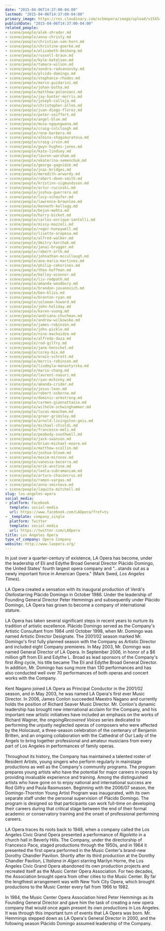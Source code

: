 ```yaml
---
date: "2015-04-06T14:37:00-04:00"
lastmod: "2015-04-06T14:37:00-04:00"
primary_image: https://res.cloudinary.com/schmopera/image/upload/v1545409169/media/webhook-uploads/1428345194352/13371054973140834_300.jpg.jpg
publishDate: "2015-04-06T14:37:00-04:00"
related_people:
- scene/people/alek-shrader.md
- scene/people/anna-christy.md
- scene/people/christian-van-horn.md
- scene/people/christine-goerke.md
- scene/people/elizabeth-deshong.md
- scene/people/russell-braun.md
- scene/people/kyle-ketelsen.md
- scene/people/tamara-wilson.md
- scene/people/sondra-radvanovsky.md
- scene/people/plcido-domingo.md
- scene/people/stephanie-rhodes.md
- scene/people/marco-guidarini.md
- scene/people/johan-botha.md
- scene/people/matthew-polenzani.md
- scene/people/jay-hunter-morris.md
- scene/people/joseph-calleja.md
- scene/people/christopher-allen.md
- scene/people/juan-diego-florez.md
- scene/people/peter-seiffert.md
- scene/people/angel-blue.md
- scene/people/musa-ngqungwana.md
- scene/people/craig-colclough.md
- scene/people/rene-barbera.md
- scene/people/albina-shagimuratova.md
- scene/people/craig-irvin.md
- scene/people/gwyn-hughes-jones.md
- scene/people/kate-lindsey.md
- scene/people/lauren-worsham.md
- scene/people/ekaterina-semenchuk.md
- scene/people/george-gagnidze.md
- scene/people/jnai-bridges.md
- scene/people/meredith-arwardy.md
- scene/people/robert-dean-smith.md
- scene/people/kristinn-sigmundsson.md
- scene/people/artur-rucinski.md
- scene/people/joshua-guerrero.md
- scene/people/lucy-schaufer.md
- scene/people/lawrence-brownlee.md
- scene/people/kenneth-kellogg.md
- scene/people/bejun-mehta.md
- scene/people/harry-bicket.md
- scene/people/carlos-enrique-santelli.md
- scene/people/missy-mazzoli.md
- scene/people/roger-honeywell.md
- scene/people/lisette-oropesa.md
- scene/people/alfred-walker.md
- scene/people/dmitry-korchak.md
- scene/people/janai-brugger.md
- scene/people/robert-orth.md
- scene/people/johnathan-mccullough.md
- scene/people/ana-maria-martinez.md
- scene/people/philip-cokorinos.md
- scene/people/theo-hoffman.md
- scene/people/kelley-oconnor.md
- scene/people/liv-redpath.md
- scene/people/amanda-woodbury.md
- scene/people/brandon-jovanovich.md
- scene/people/ben-bliss.md
- scene/people/brenton-ryan.md
- scene/people/soloman-howard.md
- scene/people/john-holiday.md
- scene/people/karen-vuong.md
- scene/people/andriana-chuchman.md
- scene/people/andrew-wilkowske.md
- scene/people/james-robinson.md
- scene/people/john-pickle.md
- scene/people/nino-machaidze.md
- scene/people/alfredo-daza.md
- scene/people/rod-gilfry.md
- scene/people/jane-henschel.md
- scene/people/corey-bix.md
- scene/people/erwin-schrott.md
- scene/people/morris-robinson.md
- scene/people/liudmyla-monastyrska.md
- scene/people/mario-chang.md
- scene/people/laurent-naouri.md
- scene/people/ryan-mckinny.md
- scene/people/amanda-crider.md
- scene/people/jesus-leon.md
- scene/people/robert-osborne.md
- scene/people/dominic-armstrong.md
- scene/people/carmen-giannattasio.md
- scene/people/wilhelm-schwinghammer.md
- scene/people/lucas-meachem.md
- scene/people/greer-grimsley.md
- scene/people/arnold-livingston-geis.md
- scene/people/michael-chioldi.md
- scene/people/francesco-meli.md
- scene/people/peabody-southwell.md
- scene/people/jack-swanson.md
- scene/people/brian-michael-moore.md
- scene/people/matthew-scollin.md
- scene/people/joshua-bloom.md
- scene/people/maxim-mironov.md
- scene/people/vanessa-becerra.md
- scene/people/erik-anstine.md
- scene/people/leela-subramaniam.md
- scene/people/arturo-chaconcruz.md
- scene/people/ramon-vargas.md
- scene/people/anna-smirnova.md
- scene/people/laquita-mitchell.md
slug: los-angeles-opera
social_media:
- platform: Facebook
  template: social-media
  url: https://www.facebook.com/LAOpera?fref=ts
- _template: company_single
  platform: Twitter
  template: social-media
  url: https://twitter.com/LAOpera
title: Los Angeles Opera
type_of_company: Opera Company
website: http://www.laopera.org/
---
```


<p>
	In just over a quarter-century of existence, LA Opera has become, under the leadership of Eli and Edythe Broad General Director Plácido Domingo, the United States' fourth largest opera company and "...stands out as a newly important force in American Opera." (Mark Swed, <em>Los Angeles Times</em>). <br>
	<br>
	LA Opera created a sensation with its inaugural production of Verdi's <em>Otello</em>starring Plácido Domingo in October 1986. Under the leadership of Founding General Director Peter Hemmings and subsequently under Plácido Domingo, LA Opera has grown to become a company of international stature. <br>
	<br>
	LA Opera has taken several significant steps in recent years to nurture its tradition of artistic excellence. Plácido Domingo served as the Company's Artistic Consultant from 1984 until October 1998, when Mr. Domingo was named Artistic Director Designate. The 2001/02 season marked Mr. Domingo's first fully planned season with the Company as Artistic Director and included eight Company premieres. In May 2003, Mr. Domingo was named General Director of LA Opera. In September 2006, in honor of a $6 million gift from Eli and Edythe L. Broad as lead sponsors of the Company's first <em>Ring</em> cycle, his title became The Eli and Edythe Broad General Director. In addition, Mr. Domingo has sung more than 130 performances and has also conducted well over 70 performances of both operas and concert works with the Company. <br>
	<br>
	Kent Nagano joined LA Opera as Principal Conductor in the 2001/02 season, and in May 2003, he was named LA Opera's first ever Music Director. In 2006, James Conlon succeeded Maestro Nagano and currently holds the position of Richard Seaver Music Director. Mr. Conlon's dynamic leadership has brought new international acclaim for the Company, and his important new artistic initiatives have included an emphasis on the works of Richard Wagner, the ongoing<em>Recovered Voices</em> series dedicated to performing the unjustly neglected operas of composers who were affected by the Holocaust, a three-season celebration of the centenary of Benjamin Britten, and an ongoing collaboration with the Cathedral of Our Lady of the Angels to bring together professional and amateur musicians from every part of Los Angeles in performances of family operas. <br>
	<br>
	Throughout its history, the Company has maintained a talented roster of Resident Artists, young singers who perform regularly in mainstage productions as well as the Company's community programs. The program prepares young artists who have the potential for major careers in opera by providing invaluable experience and training. Among the distinguished artists who have gone on to enjoy national and international success are Rod Gilfry and Paula Rasmussen. Beginning with the 2006/07 season, the Domingo-Thornton Young Artist Program was inaugurated, with its own separate staff under the personal supervision of Plácido Domingo. The program is designed so that participants can work full-time on developing their careers during that critical stage between the end of their formal academic or conservatory training and the onset of professional performing careers. <br>
	<br>
	LA Opera traces its roots back to 1948, when a company called the Los Angeles Civic Grand Opera presented a performance of <em>Rigoletto</em> in a church hall in Beverly Hills. The Company, under the directorship of Francesco Pace, staged productions through the 1950s, and in 1964 it presented the first opera performed in the Music Center's brand-new Dorothy Chandler Pavilion. Shortly after its third production at the Dorothy Chandler Pavilion, <em>L'Italiana in Algeri</em> starring Marilyn Horne, the Los Angeles Civic Grand Opera abandoned its own production projects and recreated itself as the Music Center Opera Association. For two decades, the Association brought opera from other cities to the Music Center. By far the lengthiest arrangement was with New York City Opera, which brought productions to the Music Center every fall from 1966 to 1982. <br>
	<br>
	In 1984, the Music Center Opera Association hired Peter Hemmings as its Founding General Director and gave him the task of creating a new opera company that would once again present its own productions in Los Angeles. It was through this important turn of events that LA Opera was born. Mr. Hemmings stepped down as LA Opera's General Director in 2000, and the following season Plácido Domingo assumed leadership of the Company.
</p>
